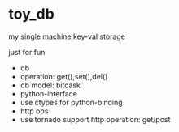 # toy_db
my single machine key-val storage 

just for fun

* db 
 * operation: get(),set(),del()
 * db model: bitcask   
* python-interface
 * use ctypes for python-binding
* http ops
 * use tornado support http operation: get/post

